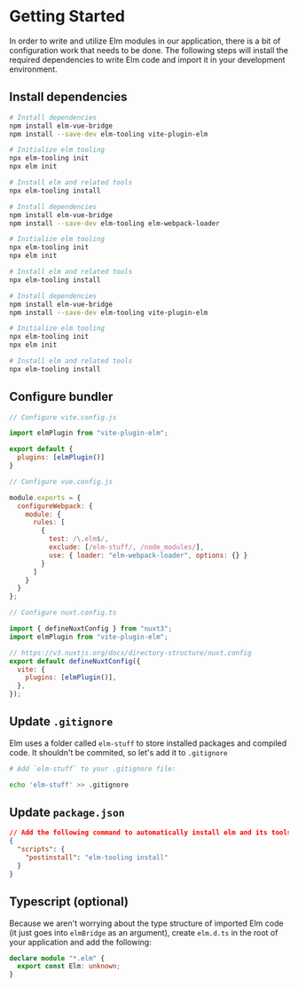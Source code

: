 # Getting Started

In order to write and utilize Elm modules in our application, there is a bit of configuration work that needs to be done. The following steps will install the required dependencies to write Elm code and import it in your development environment.

## Install dependencies

<CodeGroup>
  <CodeGroupItem title="Vite" active>
  
```bash
# Install dependencies
npm install elm-vue-bridge
npm install --save-dev elm-tooling vite-plugin-elm 

# Initialize elm tooling
npx elm-tooling init
npx elm init

# Install elm and related tools
npx elm-tooling install
```

  </CodeGroupItem>

  <CodeGroupItem title="Vue CLI">

```bash
# Install dependencies
npm install elm-vue-bridge
npm install --save-dev elm-tooling elm-webpack-loader

# Initialize elm tooling
npx elm-tooling init
npx elm init

# Install elm and related tools
npx elm-tooling install
```

  </CodeGroupItem>

  <CodeGroupItem title="Nuxt 3 (Vite)">
  
```bash
# Install dependencies
npm install elm-vue-bridge
npm install --save-dev elm-tooling vite-plugin-elm

# Initialize elm tooling
npx elm-tooling init
npx elm init

# Install elm and related tools
npx elm-tooling install
```
  
  </CodeGroupItem>

</CodeGroup>

## Configure bundler

<CodeGroup>
  <CodeGroupItem title="Vite" active>

```js
// Configure vite.config.js

import elmPlugin from "vite-plugin-elm";

export default {
  plugins: [elmPlugin()]
}
```

  </CodeGroupItem>

  <CodeGroupItem title="Vue CLI">

```js
// Configure vue.config.js

module.exports = {
  configureWebpack: {
    module: {
      rules: [
        {
          test: /\.elm$/,
          exclude: [/elm-stuff/, /node_modules/],
          use: { loader: "elm-webpack-loader", options: {} }
        }
      ]
    }
  }
};
```

  </CodeGroupItem>

  <CodeGroupItem title="Nuxt 3 (Vite)">

```js
// Configure nuxt.config.ts

import { defineNuxtConfig } from "nuxt3";
import elmPlugin from "vite-plugin-elm";

// https://v3.nuxtjs.org/docs/directory-structure/nuxt.config
export default defineNuxtConfig({
  vite: {
    plugins: [elmPlugin()],
  },
});

```
  
  </CodeGroupItem>
  
</CodeGroup>

## Update `.gitignore`

Elm uses a folder called `elm-stuff` to store installed packages and compiled code. It shouldn't be commited, so let's add it to `.gitignore`

```bash
# Add `elm-stuff` to your .gitignore file:

echo 'elm-stuff' >> .gitignore
```

## Update `package.json`

```json
// Add the following command to automatically install elm and its tools
{
  "scripts": {
    "postinstall": "elm-tooling install"
  }
}
```

## Typescript (optional)

Because we aren't worrying about the type structure of imported Elm code (it just goes into `elmBridge` as an argument), create `elm.d.ts` in the root of your application and add the following:

```ts
declare module "*.elm" {
  export const Elm: unknown;
}
```